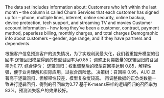 The data set includes information about:
Customers who left within the last month – the column is called Churn
Services that each customer has signed up for – phone, multiple lines, internet, online security, online backup, device protection, tech support, and streaming TV and movies
Customer account information – how long they’ve been a customer, contract, payment method, paperless billing, monthly charges, and total charges
Demographic info about customers – gender, age range, and if they have partners and dependents

根据客户信息预测客户的流失情况，为了实现利润最大化，我们着重提升模型的召回率
逻辑回归模型得到的模型召回率为0.85；
调整正负类数量的逻辑回归的召回率为0.77.
综合评价：
逻辑回归：权重调整后的模型召回率达到 0.85，解释性强，便于业务理解和实际应用，过拟合风险低。
决策树：召回率 0.95，AUC 显著高于逻辑回归，但解释性较差，模型复杂度较高。
再调整数据的正负类数量一致进行逻辑回归，得到的召回率为0.77
基于K-means采样的逻辑回归的召回率为83%。预测流失客户的效果较好。
